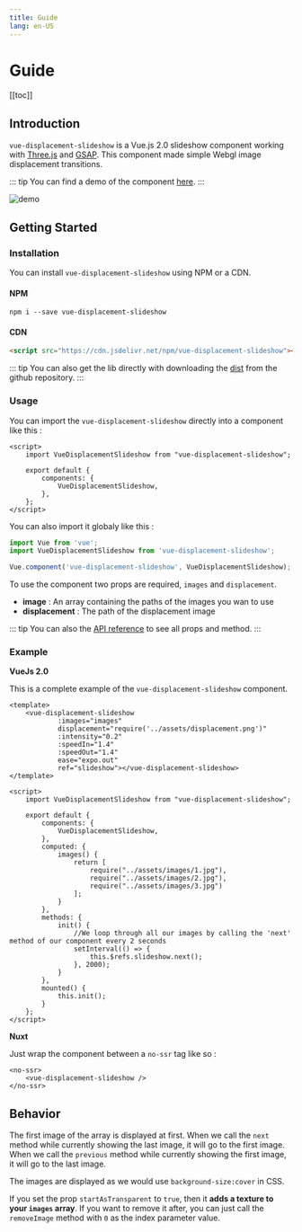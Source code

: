 ```yaml
---
title: Guide
lang: en-US
---
```


# Guide

[[toc]]

## Introduction

``vue-displacement-slideshow`` is a Vue.js 2.0 slideshow component working with [Three.js](https://threejs.org/) and [GSAP](https://greensock.com/gsap/). This component made simple Webgl image displacement transitions.

::: tip
You can find a demo of the component [here](https://vue-displacement-slideshow.now.sh/).
:::

![demo](./demo.gif) 

## Getting Started

### Installation 

You can install ``vue-displacement-slideshow`` using NPM or a CDN.

#### NPM
```
npm i --save vue-displacement-slideshow
```

#### CDN

```html
<script src="https://cdn.jsdelivr.net/npm/vue-displacement-slideshow"></script>
```

::: tip
You can also get the lib directly with downloading the [dist](https://github.com/AlbanCrepel/vue-displacement-slideshow/tree/master/dist) from the github repository.
:::

### Usage

You can import the ``vue-displacement-slideshow`` directly into a component like this : 

```vue
<script>
    import VueDisplacementSlideshow from "vue-displacement-slideshow";

    export default {
        components: {
            VueDisplacementSlideshow,
        },
    };
</script>
```

You can also import it globaly like this :

```js
import Vue from 'vue';
import VueDisplacementSlideshow from 'vue-displacement-slideshow';

Vue.component('vue-displacement-slideshow', VueDisplacementSlideshow);
```

To use the component two props are required, `images` and `displacement`.

* **image** : An array containing the paths of the images you wan to use
* **displacement** : The path of the displacement image

::: tip
You can also the [API reference](./api) to see all props and method.
:::

### Example

**VueJs 2.0**

This is a complete example of the ``vue-displacement-slideshow`` component.

```vue
<template>
    <vue-displacement-slideshow
            :images="images"
            displacement="require('../assets/displacement.png')"
            :intensity="0.2"
            :speedIn="1.4"
            :speedOut="1.4"
            ease="expo.out"
            ref="slideshow"></vue-displacement-slideshow>
</template>

<script>
    import VueDisplacementSlideshow from "vue-displacement-slideshow";

    export default {
        components: {
            VueDisplacementSlideshow,
        },
        computed: {
            images() {
                return [
                    require("../assets/images/1.jpg"),
                    require("../assets/images/2.jpg"),
                    require("../assets/images/3.jpg")
                ];
            }
        },
        methods: {
            init() {
                //We loop through all our images by calling the 'next' method of our component every 2 seconds
                setInterval(() => {
                    this.$refs.slideshow.next();
                }, 2000);
            }
        },
        mounted() {
            this.init();
        }
    };
</script>
```

**Nuxt**

Just wrap the component between a ``no-ssr`` tag like so :

```vue
<no-ssr>
    <vue-displacement-slideshow />
</no-ssr>
```

## Behavior

The first image of the array is displayed at first.
When we call the `next` method while currently showing the last image, it will go to the first image.
When we call the `previous` method while currently showing the first image, it will go to the last image.

The images are displayed as we would use `background-size:cover` in CSS.

If you set the prop `startAsTransparent` to `true`, then it **adds a texture to your `images` array**. If you want to 
remove it after, you can just call the `removeImage` method with `0` as the index parameter value.